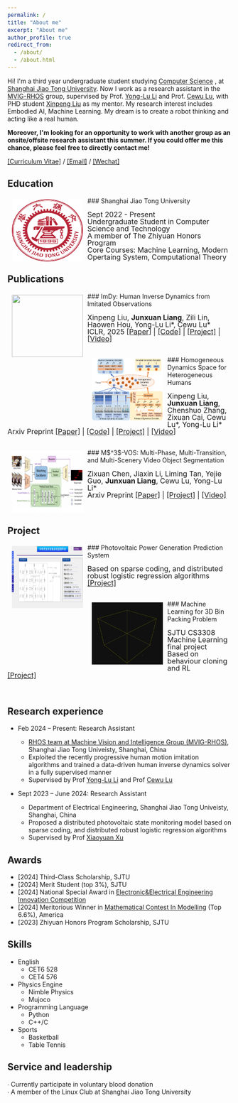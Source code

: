```yaml
---
permalink: /
title: "About me"
excerpt: "About me"
author_profile: true
redirect_from: 
  - /about/
  - /about.html
---
```


Hi! I'm a third year undergraduate student studying [Computer Science](https://www.cs.sjtu.edu.cn/) , at [Shanghai Jiao Tong University](https://www.sjtu.edu.cn/). Now I work as a research assistant in the [MVIG-RHOS](https://mvig-rhos.com/) group, supervised by Prof. [Yong-Lu Li](https://dirtyharrylyl.github.io/) and Prof. [Cewu Lu](https://www.mvig.org/), with PHD student [Xinpeng Liu](https://foruck.github.io/) as my mentor. My research interest includes Embodied AI, Machine Learning. My dream is to create a robot thinking and acting like a real human.

**Moreover, I'm looking for an opportunity to work with another group as an onsite/offsite research assistant this summer. If you could offer me this chance, please feel free to directly contact me!**

<!-- [Email](whitefork@sjtu.edu.cn) / [Github](https://github.com/hitefork)  -->

[[Curriculum Vitae]](../files/RenderCV.pdf) / [[Email]](whitefork@sjtu.edu.cn) / [[Wechat]](../images/wechat.png)



Education
------
<img style="float: left; margin:5px 10px" src="../images/logo.png" width="160" height="140">
### Shanghai Jiao Tong University
<p style="line-height:1.0">
<font size="3">
Sept 2022 - Present<br />
Undergraduate Student in Computer Science and Technology<br />
A member of The Zhiyuan Honors Program<br />
Core Courses: Machine Learning, Modern Opertaing System, Computational Theory<br />
</font>
</p>


Publications 
------
<img style="float: left; margin:5px 10px" src="../files/walking.gif" width="160" height="140">
### ImDy: Human Inverse Dynamics from Imitated Observations
<p style="line-height:1.0">
<font size="3">
Xinpeng Liu, <strong>Junxuan Liang</strong>, Zili Lin, Haowen Hou, Yong-Lu Li*, Cewu Lu*<br />
ICLR, 2025
<a href="https://arxiv.org/abs/2410.17610">[Paper]</a> | 
<a href="https://github.com/Foruck/ImDy">[Code]</a> |
<a href="https://foruck.github.io/ImDy/">[Project]</a> |
<a href="https://www.youtube.com/watch?v=qDL8V2evAQQ">[Video]</a>
<br />
</font>
</p>
<br />

<img style="float: left; margin:5px 10px" src="../images/hdys.png" width="160" height="140">
### Homogeneous Dynamics Space for Heterogeneous Humans
<p style="line-height:1.0">
<font size="3">
Xinpeng Liu, <strong>Junxuan Liang</strong>, Chenshuo Zhang, Zixuan Cai, Cewu Lu*, Yong-Lu Li*<br />
Arxiv Preprint
<a href="https://arxiv.org/abs/2412.06146">[Paper]</a> | 
<a href="https://github.com/Foruck/HDyS">[Code]</a> |
<a href="https://foruck.github.io/HDyS/">[Project]</a> |
<a href="https://www.youtube.com/watch?v=Gq1tVjgELBU">[Video]</a>
<br />
</font>
</p>
<br />

<img style="float: left; margin:5px 10px" src="../images/VOS.png" width="160" height="140">
### M$^3$-VOS: Multi-Phase, Multi-Transition, and Multi-Scenery Video Object Segmentation
<p style="line-height:1.0">
<font size="3">
Zixuan Chen, Jiaxin Li, Liming Tan, Yejie Guo, <strong>Junxuan Liang</strong>, Cewu Lu, Yong-Lu Li* <br />
Arxiv Preprint
<a href="https://arxiv.org/abs/2412.13803">[Paper]</a> | 
<a href="https://zixuan-chen.github.io/M-cube-VOS.github.io/">[Project]</a> |
<a href="https://www.youtube.com/watch?v=K3M0QgKVQSI">[Video]</a>
<br />
</font>
</p>
<br />

Project
------
<img style="float: left; margin:5px 10px" src="../images/powersystem.png" width="160" height="140">
### Photovoltaic Power Generation Prediction System
<p style="line-height:1.0">
<font size="3">
Based on sparse coding, and distributed robust logistic regression algorithms<br />
<a href="https://github.com/hitefork/Photovoltaic-Power-Generation-Prediction-System">[Project]</a> 
<br />
</font>
</p>
<br />

<img style="float: left; margin:5px 10px" src="../images/boxpacking.gif" width="160" height="140">
### Machine Learning for 3D Bin Packing Problem
<p style="line-height:1.0">
<font size="3">
SJTU CS3308 Machine Learning final project<br />
Based on behaviour cloning and RL<br />
<a href="https://github.com/hitefork/ML-proj-BPP">[Project]</a> 
<br />
</font>
</p>
<br />


Research experience
------
* Feb 2024 – Present: Research Assistant
  * [RHOS team at Machine Vision and Intelligence Group (MVIG-RHOS)](https://mvig-rhos.com/), Shanghai Jiao Tong Univeisty, Shanghai, China
  * Exploited the recently progressive human motion imitation algorithms and trained a data-driven human inverse dynamics solver in a fully supervised manner
  * Supervised by Prof [Yong-Lu Li](https://dirtyharrylyl.github.io/) and Prof [Cewu Lu](https://www.mvig.org/)

* Sept 2023 – June 2024: Research Assistant
  * Department of Electrical Engineering, Shanghai Jiao Tong Univeisty, Shanghai, China
  * Proposed a distributed photovoltaic state monitoring model based on sparse coding, and distributed robust logistic regression algorithms
  * Supervised by Prof [Xiaoyuan Xu](https://xiaoyuan-xu.github.io/)

Awards
------
* [2024] Third-Class Scholarship, SJTU
* [2024] Merit Student (top 3%), SJTU
* [2024] National Special Award in [Electronic&Electrical Engineering Innovation Competition](https://eeeic.ces.org.cn/)
* [2024] Meritorious Winner in [Mathematical Contest In Modelling](https://www.comap.com/contests/mcm-icm) (Top 6.6%), America
* [2023] Zhiyuan Honors Program Scholarship, SJTU






Skills
------
* English
  * CET6 528
  * CET4 576
* Physics Engine
  * Nimble Physics
  * Mujoco
* Programming Language
  * Python
  * C++/C
* Sports
  * Basketball
  * Table Tennis

  
Service and leadership
------
∙ Currently participate in voluntary blood donation<br />
∙ A member of the Linux Club at Shanghai Jiao Tong University<br />



<!-- [Email](whitefork@sjtu.edu.cn) / [Github](https://github.com/hitefork)  -->
